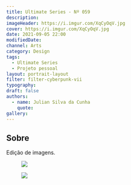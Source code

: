 ```yaml
---
title: Ultimate Series - Nº 059
description:
imageHeader: https://i.imgur.com/XqCyOqV.jpg
cover: https://i.imgur.com/XqCyOqV.jpg
date: 2021-09-05 22:00
modifiedDate:
channel: Arts
category: Design
tags:
  - Ultimate Series
  - Projeto pessoal
layout: portrait-layout
filter: filter-cyberpunk-vii
typography:
draft: false
authors:
  - name: Julian Silva da Cunha
    quote:
gallery:
---
```


## Sobre

Edição de imagens.

<figure>
  <img src="https://i.imgur.com/XqCyOqV.jpg" className="max-w-none mx-auto block"/>
</figure>

<figure>
  <img src="https://i.imgur.com/NdX9Yl1.jpg" className="max-w-none mx-auto block"/>
</figure>

